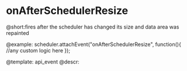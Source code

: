 onAfterSchedulerResize
=============
@short:fires after the scheduler has changed its size and data area was repainted
	


@example: 
scheduler.attachEvent("onAfterSchedulerResize", function(){
	//any custom logic here
});



@template:	api_event
@descr: 






